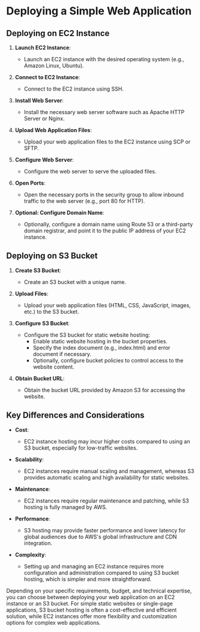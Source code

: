 # Deploying a Simple Web Application

## Deploying on EC2 Instance

1. **Launch EC2 Instance**:
   - Launch an EC2 instance with the desired operating system (e.g., Amazon Linux, Ubuntu).

2. **Connect to EC2 Instance**:
   - Connect to the EC2 instance using SSH.

3. **Install Web Server**:
   - Install the necessary web server software such as Apache HTTP Server or Nginx.

4. **Upload Web Application Files**:
   - Upload your web application files to the EC2 instance using SCP or SFTP.

5. **Configure Web Server**:
   - Configure the web server to serve the uploaded files.

6. **Open Ports**:
   - Open the necessary ports in the security group to allow inbound traffic to the web server (e.g., port 80 for HTTP).

7. **Optional: Configure Domain Name**:
   - Optionally, configure a domain name using Route 53 or a third-party domain registrar, and point it to the public IP address of your EC2 instance.

## Deploying on S3 Bucket

1. **Create S3 Bucket**:
   - Create an S3 bucket with a unique name.

2. **Upload Files**:
   - Upload your web application files (HTML, CSS, JavaScript, images, etc.) to the S3 bucket.

3. **Configure S3 Bucket**:
   - Configure the S3 bucket for static website hosting:
     - Enable static website hosting in the bucket properties.
     - Specify the index document (e.g., index.html) and error document if necessary.
     - Optionally, configure bucket policies to control access to the website content.

4. **Obtain Bucket URL**:
   - Obtain the bucket URL provided by Amazon S3 for accessing the website.

## Key Differences and Considerations

- **Cost**:
  - EC2 instance hosting may incur higher costs compared to using an S3 bucket, especially for low-traffic websites.

- **Scalability**:
  - EC2 instances require manual scaling and management, whereas S3 provides automatic scaling and high availability for static websites.

- **Maintenance**:
  - EC2 instances require regular maintenance and patching, while S3 hosting is fully managed by AWS.

- **Performance**:
  - S3 hosting may provide faster performance and lower latency for global audiences due to AWS's global infrastructure and CDN integration.

- **Complexity**:
  - Setting up and managing an EC2 instance requires more configuration and administration compared to using S3 bucket hosting, which is simpler and more straightforward.

Depending on your specific requirements, budget, and technical expertise, you can choose between deploying your web application on an EC2 instance or an S3 bucket. For simple static websites or single-page applications, S3 bucket hosting is often a cost-effective and efficient solution, while EC2 instances offer more flexibility and customization options for complex web applications.
